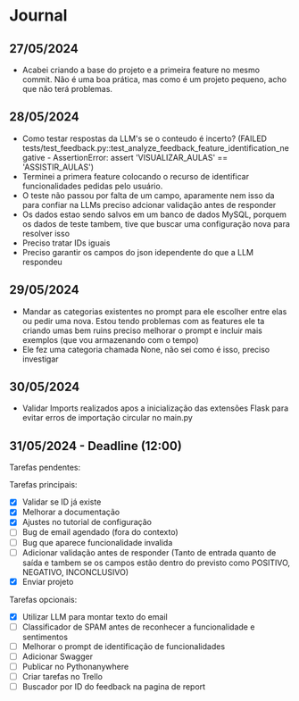 # Journal

## 27/05/2024

- Acabei criando a base do projeto e a primeira feature no mesmo commit. Não é uma boa prática, mas como é um projeto pequeno, acho que não terá problemas.

## 28/05/2024

- Como testar respostas da LLM's se o conteudo é incerto? (FAILED tests/test_feedback.py::test_analyze_feedback_feature_identification_negative - AssertionError: assert 'VISUALIZAR_AULAS' == 'ASSISTIR_AULAS')
- Terminei a primera feature colocando o recurso de identificar funcionalidades pedidas pelo usuário.
- O teste não passou por falta de um campo, aparamente nem isso da para confiar na LLMs preciso adcionar validação antes de responder
- Os dados estao sendo salvos em um banco de dados MySQL, porquem os dados de teste tambem, tive que buscar uma configuração nova para resolver isso
- Preciso tratar IDs iguais
- Preciso garantir os campos do json idependente do que a LLM respondeu

## 29/05/2024

- Mandar as categorias existentes no prompt para ele escolher entre elas ou pedir uma nova.
Estou tendo problemas com as features ele ta criando umas bem ruins preciso melhorar o prompt e incluir mais exemplos (que vou armazenando com o tempo)
- Ele fez uma categoria chamada None, não sei como é isso, preciso investigar

## 30/05/2024

- Validar Imports realizados apos a inicialização das extensões Flask para evitar erros de importação circular no main.py

## 31/05/2024 - Deadline (12:00)

Tarefas pendentes:

Tarefas principais:
- [x] Validar se ID já existe
- [x] Melhorar a documentação
- [x] Ajustes no tutorial de configuração
- [ ] Bug de email agendado (fora do contexto)
- [ ] Bug que aparece funcionalidade invalida
- [ ] Adicionar validação antes de responder (Tanto de entrada quanto de saída e tambem se os campos estão dentro do previsto como POSITIVO, NEGATIVO, INCONCLUSIVO)
- [x] Enviar projeto

Tarefas opcionais:
- [x] Utilizar LLM para montar texto do email
- [ ] Classificador de SPAM antes de reconhecer a funcionalidade e sentimentos
- [ ] Melhorar o prompt de identificação de funcionalidades
- [ ] Adicionar Swagger
- [ ] Publicar no Pythonanywhere
- [ ] Criar tarefas no Trello
- [ ] Buscador por ID do feedback na pagina de report
